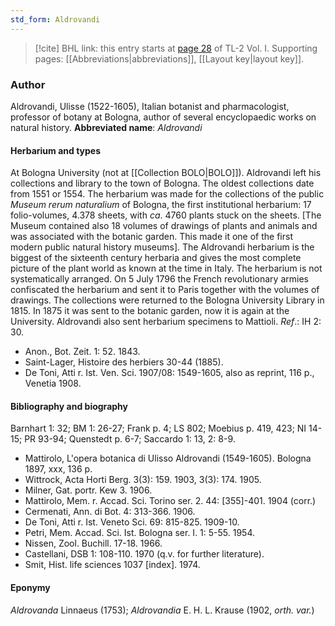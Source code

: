 ```yaml
---
std_form: Aldrovandi
---
```


> [!cite] BHL link: this entry starts at [page 28](https://www.biodiversitylibrary.org/page/33120159) of TL-2 Vol. I.
> Supporting pages: [[Abbreviations|abbreviations]], [[Layout key|layout key]].

### Author

Aldrovandi, Ulisse (1522-1605), Italian botanist and pharmacologist, professor of botany at Bologna, author of several encyclopaedic works on natural history. 
**Abbreviated name**: *Aldrovandi*

#### Herbarium and types

At Bologna University (not at [[Collection BOLO|BOLO]]). Aldrovandi left his collections and library to the town of Bologna. The oldest collections date from 1551 or 1554. The herbarium was made for the collections of the public *Museum rerum naturalium* of Bologna, the first institutional herbarium: 17 folio-volumes, 4.378 sheets, with *ca*. 4760 plants stuck on the sheets. \[The Museum contained also 18 volumes of drawings of plants and animals and was associated with the botanic garden. This made it one of the first modern public natural history museums\]. The Aldrovandi herbarium is the biggest of the sixteenth century herbaria and gives the most complete picture of the plant world as known at the time in Italy. The herbarium is not systematically arranged. On 5 July 1796 the French revolutionary armies confiscated the herbarium and sent it to Paris together with the volumes of drawings. The collections were returned to the Bologna University Library in 1815. In 1875 it was sent to the botanic garden, now it is again at the University. Aldrovandi also sent herbarium specimens to Mattioli.
*Ref*.: IH 2: 30.
- Anon., Bot. Zeit. 1: 52. 1843.
- Saint-Lager, Histoire des herbiers 30-44 (1885).
- De Toni, Atti r. Ist. Ven. Sci. 1907/08: 1549-1605, also as reprint, 116 p., Venetia 1908.

#### Bibliography and biography

Barnhart 1: 32; BM 1: 26-27; Frank p. 4; LS 802; Moebius p. 419, 423; NI 14-15; PR 93-94; Quenstedt p. 6-7; Saccardo 1: 13, 2: 8-9.
- Mattirolo, L'opera botanica di Ulisso Aldrovandi (1549-1605). Bologna 1897, xxx, 136 p.
- Wittrock, Acta Horti Berg. 3(3): 159. 1903, 3(3): 174. 1905.
- Milner, Gat. portr. Kew 3. 1906.
- Mattirolo, Mem. r. Accad. Sci. Torino ser. 2. 44: \[355\]-401. 1904 (corr.)
- Cermenati, Ann. di Bot. 4: 313-366. 1906.
- De Toni, Atti r. Ist. Veneto Sci. 69: 815-825. 1909-10.
- Petri, Mem. Accad. Sci. Ist. Bologna ser. I. 1: 5-55. 1954.
- Nissen, Zool. Buchill. 17-18. 1966.
- Castellani, DSB 1: 108-110. 1970 (q.v. for further literature).
- Smit, Hist. life sciences 1037 \[index\]. 1974.

#### Eponymy

*Aldrovanda* Linnaeus (1753); *Aldrovandia* E. H. L. Krause (1902, *orth. var.*)

